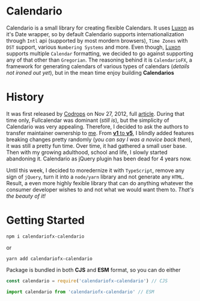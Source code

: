 # Calendario

Calendario is a small library for creating flexible Calendars. It uses [Luxon](https://moment.github.io/luxon/) as it's Date wrapper, so by default Calendario supports internationalization through `Intl` api (supported by most mordern browsers), `Time Zones` with `DST` support, various `Numbering Systems` and more. Even though, [Luxon](https://moment.github.io/luxon/) supports multiple `Calendar` formatting, we decided to go against supporting any of that other than `Gregorian`. The reasoning behind it is `CalendarioFX`, a framework for generating calendars of various types of calendars (*details not ironed out yet*), but in the mean time enjoy building **Calendarios**

# History

It was first released by [Codrops](https://tympanus.net/codrops/) on Nov 27, 2012, full [article](https://tympanus.net/codrops/2012/11/27/calendario-a-flexible-calendar-plugin/). During that time only, Fullcalendar was dominant (*still is*), but the simplicity of Calendario was very appealing. Therefore, I decided to ask the authors to transfer maintainer ownership to [me](https://github.com/deviprsd/). From [**v1** to **v5**](https://github.com/CalendarioFX/Calendario/wiki/Change-Log), I blindly added features breaking changes pretty randomly (*you can say I was a novice back then*), it was still a pretty fun time. Over time, it had gathered a small user base. Then with my growing adulthood, school and life, I slowly started abandoning it. Calendario as jQuery plugin has been dead for 4 years now. 

Until this week, I decided to moredernize it with `TypeScript`, remove any sign of `jQuery`, turn it into a `node/yarn` library and not generate any `HTML`. Result, a even more highly fexible library that can do anything whatever the consumer developer wishes to and not what we would want them to. *That's the beauty of it!*

# Getting Started

```
npm i calendariofx-calendario
```

or 

```
yarn add calendariofx-calendario
```

Package is bundled in both **CJS** and **ESM** format, so you can do either

```js
const calendario = require('calendariofx-calendario') // CJS

import calendario from 'calendariofx-calendario' // ESM
```